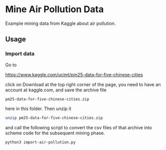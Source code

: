 # Mine Air Pollution Data

Example mining data from Kaggle about air pollution.

## Usage

### Import data

Go to

https://www.kaggle.com/uciml/pm25-data-for-five-chinese-cities

click on Download at the top right corner of the page, you need to
have an account at kaggle.com, and save the archive file

```
pm25-data-for-five-chinese-cities.zip
```

here in this folder. Then unzip it

```bash
unzip pm25-data-for-five-chinese-cities.zip
```

and call the following script to convert the csv files of that archive
into scheme code for the subsequent mining phase.

```bash
python3 import-air-pollution.py
```

